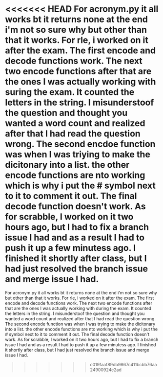 <<<<<<< HEAD
 For acronym.py it all works bt it returns none at the end i'm not so sure why but other than that it works. For rle, i worked on it after the exam. The first encode and decode functions work. The next two encode functions after that are the ones I was actually working with suring the exam. It counted the letters in the string. I misunderstoof the question and thought you wanted a word count and realized after that I had read the question wrong. The second encdoe function was when I was triying to make the dicitonary into a list. the other encode functions are nto working which is why i put the # symbol next to it to comment it out. The final decode function doesn't work. As for scrabble, I worked on it two hours ago, but I had to fix a branch issue I had and as a result I had to push it up a few minutess ago. I finished it shortly after class, but I had just resolved the branch issue and merge issue I had.
=======
 For acronym.py it all works bt it returns none at the end i'm not so sure why but other than that it works. For rle, i worked on it after the exam. The first encode and decode functions work. The next two encode functions after that are the ones I was actually working with during the exam. It counted the letters in the string. I misunderstoof the question and thought you wanted a word count and realized after that I had read the question wrong. The second encode function was when I was trying to make the dicitonary into a list. the other encode functions are nto working which is why i put the # symbol next to it to comment it out. The final decode function doesn't work. As for scrabble, I worked on it two hours ago, but I had to fix a branch issue I had and as a result I had to push it up a few minutess ago. I finished it shortly after class, but I had just resolved the branch issue and merge issue I had.
>>>>>>> c019faaf89db9867c411bcbb76aa24900924c2ad

